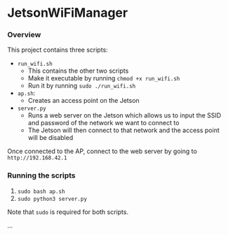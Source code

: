 ﻿# JetsonWiFiManager

### Overview

This project contains three scripts:

- `run_wifi.sh`
  - This contains the other two scripts 
  - Make it executable by running `chmod +x run_wifi.sh`
  - Run it by running `sudo ./run_wifi.sh`
- `ap.sh`:
    - Creates an access point on the Jetson
- `server.py`
  - Runs a web server on the Jetson which allows us to input the SSID and password of the network we want to connect to
  - The Jetson will then connect to that network and the access point will be disabled

Once connected to the AP, connect to the web server by going to `http://192.168.42.1`

### Running the scripts

1. `sudo bash ap.sh`
2. `sudo python3 server.py`

Note that `sudo` is required for both scripts.

...
